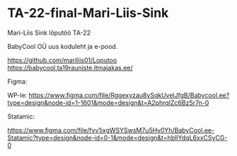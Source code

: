 # TA-22-final-Mari-Liis-Sink
Mari-Liis Sink lõputöö TA-22

BabyCool OÜ uus koduleht ja e-pood. 

https://github.com/mariliis01/Loputoo
https://babycool.ta19rauniste.itmajakas.ee/

Figma:

WP-le: https://www.figma.com/file/Rggexyzau8ySqkUvelJfgB/Babycool.ee?type=design&node-id=1-1601&mode=design&t=A2phrqIZc6Bz5r7n-0

Statamic: 

https://www.figma.com/file/fvv1ixgWSYSwsM7u5Hy0Yh/BabyCool.ee-Statamic?type=design&node-id=0-1&mode=design&t=hblIYdqL6xxCSyCG-0
